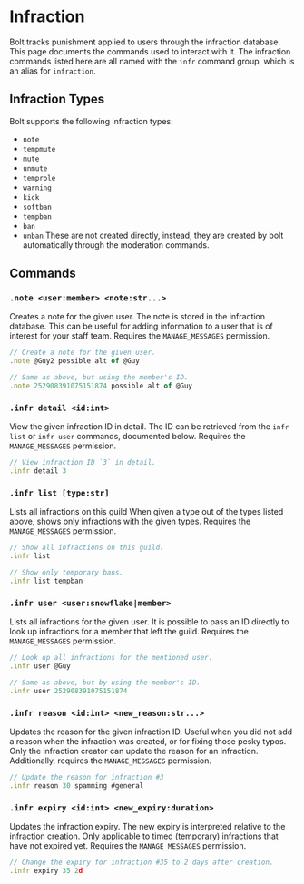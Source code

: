 # Infraction
Bolt tracks punishment applied to users through the infraction database. This page documents the commands used to interact with it.
The infraction commands listed here are all named with the `infr` command group, which is an alias for `infraction`.

## Infraction Types
Bolt supports the following infraction types:
- `note`
- `tempmute`
- `mute`
- `unmute`
- `temprole`
- `warning`
- `kick`
- `softban`
- `tempban`
- `ban`
- `unban`
These are not created directly, instead, they are created by bolt automatically through the moderation commands.


## Commands
### `.note <user:member> <note:str...>`
Creates a note for the given user. The note is stored in the infraction database.
This can be useful for adding information to a user that is of interest for your staff team.
Requires the `MANAGE_MESSAGES` permission.
```js
// Create a note for the given user.
.note @Guy2 possible alt of @Guy

// Same as above, but using the member's ID.
.note 252908391075151874 possible alt of @Guy
```

### `.infr detail <id:int>`
View the given infraction ID in detail. The ID can be retrieved from the `infr list` or `infr user` commands, documented below.
Requires the `MANAGE_MESSAGES` permission.
```js
// View infraction ID `3` in detail.
.infr detail 3
```

### `.infr list [type:str]`
Lists all infractions on this guild When given a type out of the types listed above, shows only infractions with the given types.
Requires the `MANAGE_MESSAGES` permission.
```js
// Show all infractions on this guild.
.infr list

// Show only temporary bans.
.infr list tempban
```

### `.infr user <user:snowflake|member>`
Lists all infractions for the given user. It is possible to pass an ID directly to look up infractions for a member that left the guild.
Requires the `MANAGE_MESSAGES` permission.
```js
// Look up all infractions for the mentioned user.
.infr user @Guy

// Same as above, but by using the member's ID.
.infr user 252908391075151874
```

### `.infr reason <id:int> <new_reason:str...>`
Updates the reason for the given infraction ID. Useful when you did not add a reason when the infraction was created, or for fixing those pesky typos.
Only the infraction creator can update the reason for an infraction.
Additionally, requires the `MANAGE_MESSAGES` permission.
```js
// Update the reason for infraction #3
.infr reason 30 spamming #general
```

### `.infr expiry <id:int> <new_expiry:duration>`
Updates the infraction expiry. The new expiry is interpreted relative to the infraction creation.
Only applicable to timed (temporary) infractions that have not expired yet.
Requires the `MANAGE_MESSAGES` permission.
```js
// Change the expiry for infraction #35 to 2 days after creation.
.infr expiry 35 2d
```
